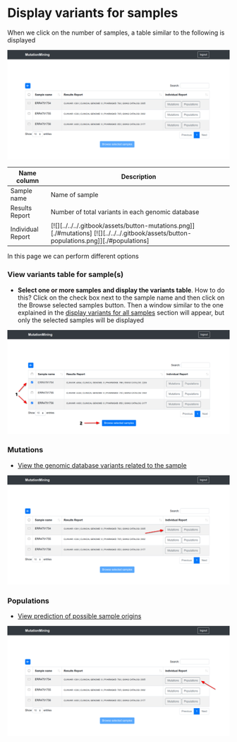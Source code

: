 # Display variants for samples

When we click on the number of samples, a table similar to the following is displayed

![](../../../.gitbook/assets/samples-table.png)

| Name column       | Description                                                 |
| ----------------- | ----------------------------------------------------------- |
| Sample name       | Name of sample                                              |
| Results Report    | Number of total variants in each genomic database           |
| Individual Report | [![][../../../.gitbook/assets/button-mutations.png]][./#mutations] [![][../../../.gitbook/assets/button-populations.png]][./#populations] |

In this page we can perform different options&#x20;

### View variants table for sample(s)

* **Select one or more samples** **and display the variants table**. How to do this? Click on the check box next to the sample name and then click on the Browse selected samples button. Then a window similar to the one explained in the [display variants for all samples](../../page-1.md) section will appear, but only the selected samples will be displayed

![](../../../.gitbook/assets/samples-table-browse.png)

### Mutations

* [View the genomic database variants related to the sample](mutations.md)

![](../../../.gitbook/assets/samples-table-mutations.png)

### Populations

* [View prediction of possible sample origins](populations.md)

![](../../../.gitbook/assets/samples-table-populations.png)
